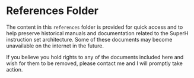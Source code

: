 # References Folder

The content in this `references` folder is provided for quick access and to help preserve historical manuals and documentation related to the SuperH instruction set architecture. Some of these documents may become unavailable on the internet in the future.

If you believe you hold rights to any of the documents included here and wish for them to be removed, please contact me and I will promptly take action.